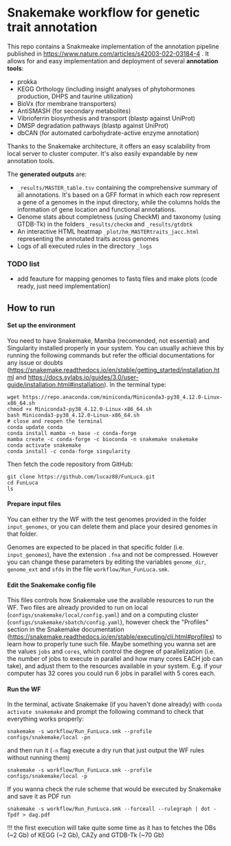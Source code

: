 # Snakemake workflow for genetic trait annotation

This repo contains a Snakmeake implementation of the annotation pipeline published in  <https://www.nature.com/articles/s42003-022-03184-4> . It allows for and easy implementation and deployment of several **annotation tools**:

* prokka
* KEGG Orthology (including insight analyses of phytohormones production, DHPS and taurine utilization)
* BioVx (for membrane transporters)
* AntiSMASH (for secondary metabolites)
* Vibrioferrin biosynthesis and transport (blastp against UniProt)
* DMSP degradation pathways (blastp against UniProt)
* dbCAN (for automated carbohydrate-active enzyme annotation)

Thanks to the Snakemake architecture, it offers an easy scalability from local server to cluster computer. It's also easily expandable by new annotation tools.

The **generated outputs** are:

* `_results/MASTER_table.tsv` containing the comprehensive summary of all annotations. It's based on a GFF format in which each row represent a gene of a genomes in the input directory, while the columns holds the information of gene location and functional annotations.
* Genome stats about completness (using CheckM) and taxonomy (using GTDB-Tk) in the folders `_results/checkm` and `_results/gtdbtk`
* An interactive HTML heatmap `_plot/hm_MASTERtraits_jacc.html` representing the annotated traits across genomes
* Logs of all executed rules in the directory `_logs`

### TODO list

* add feauture for mapping genomes to fastq files and make plots (code ready, just need implementation)

## How to run

#### Set up the environment

You need to have Snakemake, Mamba (recomended, not essential) and Singularity installed properly in your system. You can usually achieve this by running the following commands but refer the official documentations for any issue or doubts (<https://snakemake.readthedocs.io/en/stable/getting_started/installation.html> and <https://docs.sylabs.io/guides/3.0/user-guide/installation.html#installation>). In the terminal type:

    wget https://repo.anaconda.com/miniconda/Miniconda3-py38_4.12.0-Linux-x86_64.sh
    chmod +x Miniconda3-py38_4.12.0-Linux-x86_64.sh
    bash Miniconda3-py38_4.12.0-Linux-x86_64.sh
    # close and reopen the terminal
    conda update conda
    conda install mamba -n base -c conda-forge
    mamba create -c conda-forge -c bioconda -n snakemake snakemake
    conda activate snakemake
    conda install -c conda-forge singularity

Then fetch the code repository from GitHub:

    git clone https://github.com/lucaz88/FunLuca.git
    cd FunLuca
    ls

#### Prepare input files

You can either try the WF with the test genomes provided in the folder `input_genomes`, or you can delete them and place your desired genomes in that folder.

Genomes are expected to be placed in that specific folder (i.e. `input_genomes`), have the extension `.fna` and not be compressed. However you can change these parameters by editing the variables `genome_dir`, `genome_ext` and `sfds` in the file `workflow/Run_FunLuca.smk`.

#### Edit the Snakemake config file

This files controls how Snakemake use the available resources to run the WF. Two files are already provided to run on local (`configs/snakemake/local/config.yaml`) and on a computing cluster (`configs/snakemake/sbatch/config.yaml`), however check the "Profiles" section in the Snakemake documentation (https://snakemake.readthedocs.io/en/stable/executing/cli.html#profiles) to learn how to properly tune such file.
Maybe something you wanna set are the values `jobs` and `cores`, which control the degree of parallelization (i.e. the number of jobs to execute in parallel and how many cores EACH job can take), and adjust them to the resources available in your system. E.g. if your computer has 32 cores you could run 6 jobs in parallel with 5 cores each.

#### Run the WF

In the terminal, activate Snakemake (if you haven't done already) with `conda activate snakemake` and prompt the following command to check that everything works properly:

`snakemake -s workflow/Run_FunLuca.smk --profile configs/snakemake/local -pn`

and then run it (`-n` flag execute a dry run that just output the WF rules without running them)

`snakemake -s workflow/Run_FunLuca.smk --profile configs/snakemake/local -p`

If you wanna check the rule scheme that would be executed by Snakemake and save it as PDF run

`snakemake -s workflow/Run_FunLuca.smk --forceall --rulegraph | dot -Tpdf > dag.pdf`

!!! the first execution will take quite some time as it has to fetches the DBs (~2 Gb) of KEGG (~2 Gb), CAZy and GTDB-Tk (~70 Gb)

